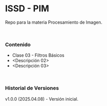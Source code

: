 # ISSD - PIM

Repo para la materia Procesamiento de Imagen.

&nbsp;

### Contenido

- Clase 03 - Filtros Básicos
- <Descripción 02>
- <Descripción 03>

&nbsp;

### Historial de Versiones

v1.0.0 (2025.04.08) - Versión inicial.  

&nbsp;
